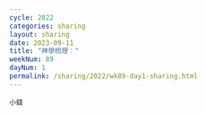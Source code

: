 ```yaml
---
cycle: 2022
categories: sharing
layout: sharing
date: 2023-09-11
title: "神學梳理："
weekNum: 89
dayNum: 1
permalink: /sharing/2022/wk89-day1-sharing.html
---
```


[](https://eccseattle.github.io/media/sharing/2022/wk089/2023-09-11-bin.m4a)

`小錢`
